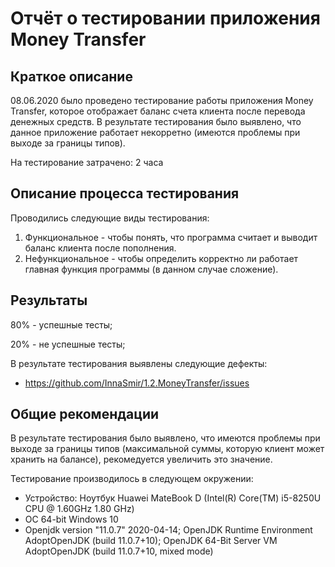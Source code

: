 # Отчёт о тестировании приложения Money Transfer

## Краткое описание

08.06.2020 было проведено тестирование работы приложения Money Transfer, которое отображает баланс счета клиента после перевода денежных средств. 
В результате тестирования было выявлено, что данное приложение работает некорретно (имеются проблемы при выходе за границы типов).


На тестирование затрачено: 2 часа

## Описание процесса тестирования

Проводились следующие виды тестирования:
1. Функциональное - чтобы понять, что программа считает и выводит баланс клиента после пополнения.
2. Нефункциональное - чтобы определить корректно ли работает главная функция программы (в данном случае сложение).

## Результаты

80% - успешные тесты;

20% - не успешные тесты;

В результате тестирования выявлены следующие дефекты:
* https://github.com/InnaSmir/1.2.MoneyTransfer/issues

## Общие рекомендации ##
В результате тестирования было выявлено, что имеются проблемы при выходе за границы типов (максимальной суммы, которую клиент может хранить на балансе), рекомедуется увеличить это значение.

Тестирование производилось в следующем окружении:
* Устройство: Ноутбук Huawei MateBook D (Intel(R) Core(TM) i5-8250U CPU @ 1.60GHz 1.80 GHz)
* OC 64-bit Windows 10
* Openjdk version "11.0.7" 2020-04-14; OpenJDK Runtime Environment AdoptOpenJDK (build
11.0.7+10); OpenJDK 64-Bit Server VM AdoptOpenJDK (build 11.0.7+10, mixed mode)